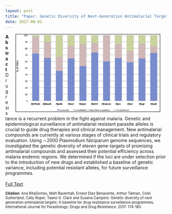 ```yaml
---
layout: post
title: "Paper: Genetic Diversity of Next-Generation Antimalarial Targets"
date: 2017-08-01
---
```


<img style="float: right; border: 1px solid black" alt="Geographic distribution of SNPs across eleven gene-targets." hspace="20" src="/assets/nextgendiversity.jpg" width="450px">

**Abstract** Drug resistance is a recurrent problem in the fight against malaria. Genetic and epidemiological surveillance of antimalarial resistant parasite alleles is crucial to guide drug therapies and clinical management. New antimalarial compounds are currently at various stages of clinical trials and regulatory evaluation. Using ∼2000 Plasmodium falciparum genome sequences, we investigated the genetic diversity of eleven gene-targets of promising antimalarial compounds and assessed their potential efficiency across malaria endemic regions. We determined if the loci are under selection prior to the introduction of new drugs and established a baseline of genetic variance, including potential resistant alleles, for future surveillance programmes.
<br><br>
[Full Text](http://ac.els-cdn.com/S2211320717300131/1-s2.0-S2211320717300131-main.pdf?_tid=489f64ec-90e8-11e7-9d8d-00000aab0f27&acdnat=1504471478_a51f91bb5f4694635870817b1409183a)
<br>
<p style="font-size:0.8em"><b>Citation:</b> Ana RitaGomes, Matt Ravenhall, Ernest Diez Benavente, Arthur Talman, Colin Sutherland, Cally Roper, Taane G. Clark and Susana Campino. Genetic diversity of next generation antimalarial targets: A baseline for drug resistance surveillance programmes. International Journal for Parasitology: Drugs and Drug Resistance. 2017: 174-180.</p>
